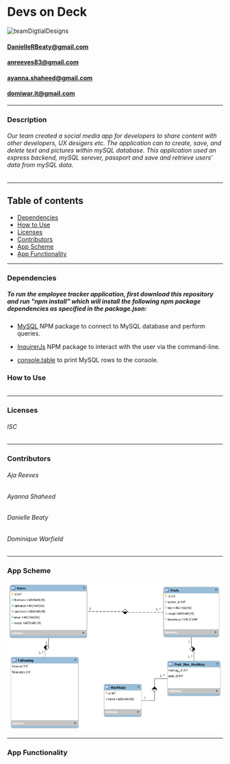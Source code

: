 # Devs on Deck
![teamDigtialDesigns](public/assets/teamDigitalDesign.png?size=250)<br/>
#### DanielleRBeaty@gmail.com
#### anreeves83@gmail.com
#### ayanna.shaheed@gmail.com
#### domiwar.it@gmail.com

----
### Description
###### Our team created a social media app for developers to share content with other developers, UX desigers etc. The application can to create, save, and delete text and pictures within mySQL database. This application used an express backend, mySQL serever, passport and save and retrieve users' data from mySQL data. 

---
## Table of contents
* [Dependencies](#Dependencies)
* [How to Use](#how-to-Use)
* [Licenses](#Licenses)
* [Contributors](#Contributors)
* [App Scheme](#App-Fuctionality)
* [App Functionality](#App-Fuctionality)

---

### Dependencies
##### To run the employee tracker application, first download this repository and run "npm install" which will install the following npm package dependencies as specified in the package.json:

* [MySQL](https://www.npmjs.com/package/mysql) NPM package to connect to MySQL database and perform queries.

* [InquirerJs](https://www.npmjs.com/package/inquirer/v/0.2.3) NPM package to interact with the user via the command-line.

* [console.table](https://www.npmjs.com/package/console.table) to print MySQL rows to the console.

### How to Use
###### 
---
### Licenses
###### ISC
---
### Contributors
###### Aja Reeves
###### Ayanna Shaheed 
###### Danielle Beaty
###### Dominique Warfield 
---
### App Scheme
![](public/assets/database.png)

---
### App Functionality